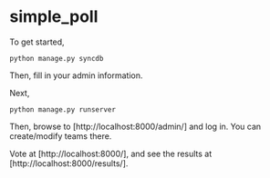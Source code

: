 # simple_poll

To get started,

    python manage.py syncdb
    
Then, fill in your admin information.

Next,

    python manage.py runserver

Then, browse to [http://localhost:8000/admin/] and log in.
You can create/modify teams there.

Vote at [http://localhost:8000/], and see the results at
[http://localhost:8000/results/].
